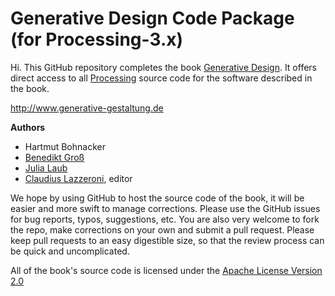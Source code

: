 Generative Design Code Package (for Processing-3.x)
===========================

Hi. This GitHub repository completes the book [Generative Design](http://www.generative-gestaltung.de). It offers direct access to all [Processing](http://processing.org/) source code for the software described in the book.

http://www.generative-gestaltung.de

**Authors**
- Hartmut Bohnacker
- [Benedikt Groß](http://benedikt-gross.de)
- [Julia Laub](http://www.onformative.com/)
- [Claudius Lazzeroni](http://www.lazzeroni.de/), editor

We hope by using GitHub to host the source code of the book, it will be easier and more swift to manage corrections. Please use the GitHub issues for bug reports, typos, suggestions, etc. You are also very welcome to fork the repo, make corrections on your own and submit a pull request. Please keep pull requests to an easy digestible size, so that the review process can be quick and uncomplicated.

All of the book's source code is licensed under the [Apache License Version 2.0](http://www.apache.org/licenses/LICENSE-2.0)
